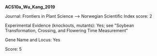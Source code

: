 **ACS10a_Wu_Kang_2019**

Journal: Frontiers in Plant Science --> Norwegian Scientific Index score: 2 

Experimental Evidence (knockouts, mutants): Yes; see "Soybean Transformation, Crossing, and Flowering Time Measurement"

Gene Name and Locus: Yes



Score: 5